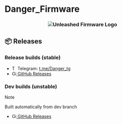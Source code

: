 # Danger_Firmware
<h3 align="center">
        <img src="https://github.com/developer-danger/logo/blob/main/Без%20имени-1.png" align="center" alt="Unleashed Firmware Logo" border="0">  
    </a>
</h3>


## 📦 Releases

### Release builds (stable)
- <img src="https://github.com/badges/shields/assets/10694593/c5c5acc3-f434-4a8d-a834-6d94a7ffb45a" alt="Telegram" title="Telegram" width="14" height="14"> Telegram: <a href="https://t.me/+P0bgn1r9BcwzYTUy">t.me/Danger_tg</a>
- <a href="https://github.com/"> <img src="https://cdn.simpleicons.org/github/black/white" alt="GitHub" title="" width="14" height="14"> GitHub Releases</a>

### Dev builds (unstable)
> [!NOTE]
> Built automatically from dev branch
- <a href="https://github.com/"> <img src="https://cdn.simpleicons.org/github/black/white" alt="GitHub" title="" width="14" height="14"> GitHub Releases</a>
